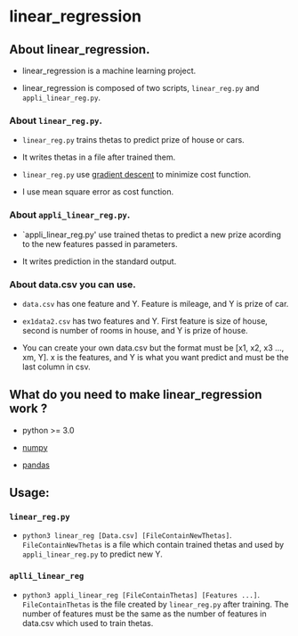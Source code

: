 # linear_regression

## About linear_regression.

* linear_regression is a machine learning project.

* linear_regression is composed of two scripts, `linear_reg.py` and `appli_linear_reg.py`.

### About `linear_reg.py`.

* `linear_reg.py` trains thetas to predict prize of house or cars.

* It writes thetas in a file after trained them.

* `linear_reg.py` use [gradient descent](https://en.wikipedia.org/wiki/Gradient_descent) to minimize cost function.

* I use mean square error as cost function.

### About `appli_linear_reg.py`.

* `appli_linear_reg.py' use trained thetas to predict a new prize acording to the new features passed in parameters.

* It writes prediction in the standard output.

### About data.csv you can use.

* `data.csv` has one feature and Y. Feature is mileage, and Y is prize of car.

* `ex1data2.csv` has two features and Y. First feature is size of house, second is number of rooms in house, and Y is prize of house.

* You can create your own data.csv but the format must be [x1, x2, x3 ..., xm, Y]. x is the features, and Y is what you want predict and must be the last column in csv.

## What do you need to make linear_regression work ?

* python >= 3.0

* [numpy](http://www.numpy.org/)

* [pandas](https://pandas.pydata.org/)

## Usage:

### `linear_reg.py`

* `python3 linear_reg [Data.csv] [FileContainNewThetas]`. `FileContainNewThetas` is a file which contain trained thetas and used by `appli_linear_reg.py` to predict new Y.

### `aplli_linear_reg`

* `python3 appli_linear_reg [FileContainThetas] [Features ...]`. `FileContainThetas` is the file created by `linear_reg.py` after training. The number of features must be the same as the number of features in data.csv which used to train thetas.
